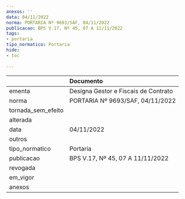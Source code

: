 ```yaml
---
anexos: ''
data: 04/11/2022
norma: PORTARIA Nº 9693/SAF, 04/11/2022
publicacao: BPS V.17, Nº 45, 07 A 11/11/2022
tags:
- portaria
tipo_normatico: Portaria
hide: 
- toc 
 
---
```


|                    | Documento                            |
|:-------------------|:-------------------------------------|
| ementa             | Designa Gestor e Fiscais de Contrato |
| norma              | PORTARIA Nº 9693/SAF, 04/11/2022     |
| tornada_sem_efeito |                                      |
| alterada           |                                      |
| data               | 04/11/2022                           |
| outros             |                                      |
| tipo_normatico     | Portaria                             |
| publicacao         | BPS V.17, Nº 45, 07 A 11/11/2022     |
| revogada           |                                      |
| em_vigor           |                                      |
| anexos             |                                      |